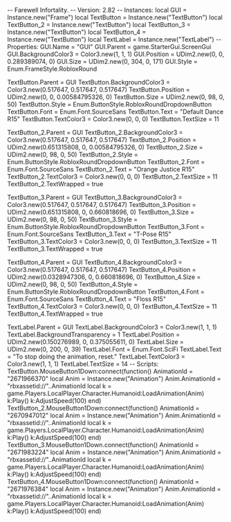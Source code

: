 -- Farewell Infortality.
-- Version: 2.82
-- Instances:
local GUI = Instance.new("Frame")
local TextButton = Instance.new("TextButton")
local TextButton_2 = Instance.new("TextButton")
local TextButton_3 = Instance.new("TextButton")
local TextButton_4 = Instance.new("TextButton")
local TextLabel = Instance.new("TextLabel")
--Properties:
GUI.Name = "GUI"
GUI.Parent = game.StarterGui.ScreenGui
GUI.BackgroundColor3 = Color3.new(1, 1, 1)
GUI.Position = UDim2.new(0, 0, 0.289389074, 0)
GUI.Size = UDim2.new(0, 304, 0, 171)
GUI.Style = Enum.FrameStyle.RobloxRound

TextButton.Parent = GUI
TextButton.BackgroundColor3 = Color3.new(0.517647, 0.517647, 0.517647)
TextButton.Position = UDim2.new(0, 0, 0.00584795326, 0)
TextButton.Size = UDim2.new(0, 98, 0, 50)
TextButton.Style = Enum.ButtonStyle.RobloxRoundDropdownButton
TextButton.Font = Enum.Font.SourceSans
TextButton.Text = "Default Dance R15"
TextButton.TextColor3 = Color3.new(0, 0, 0)
TextButton.TextSize = 11

TextButton_2.Parent = GUI
TextButton_2.BackgroundColor3 = Color3.new(0.517647, 0.517647, 0.517647)
TextButton_2.Position = UDim2.new(0.651315808, 0, 0.00584795326, 0)
TextButton_2.Size = UDim2.new(0, 98, 0, 50)
TextButton_2.Style = Enum.ButtonStyle.RobloxRoundDropdownButton
TextButton_2.Font = Enum.Font.SourceSans
TextButton_2.Text = "Orange Justice R15"
TextButton_2.TextColor3 = Color3.new(0, 0, 0)
TextButton_2.TextSize = 11
TextButton_2.TextWrapped = true

TextButton_3.Parent = GUI
TextButton_3.BackgroundColor3 = Color3.new(0.517647, 0.517647, 0.517647)
TextButton_3.Position = UDim2.new(0.651315808, 0, 0.660818696, 0)
TextButton_3.Size = UDim2.new(0, 98, 0, 50)
TextButton_3.Style = Enum.ButtonStyle.RobloxRoundDropdownButton
TextButton_3.Font = Enum.Font.SourceSans
TextButton_3.Text = "T-Pose R15"
TextButton_3.TextColor3 = Color3.new(0, 0, 0)
TextButton_3.TextSize = 11
TextButton_3.TextWrapped = true

TextButton_4.Parent = GUI
TextButton_4.BackgroundColor3 = Color3.new(0.517647, 0.517647, 0.517647)
TextButton_4.Position = UDim2.new(0.0328947306, 0, 0.660818696, 0)
TextButton_4.Size = UDim2.new(0, 98, 0, 50)
TextButton_4.Style = Enum.ButtonStyle.RobloxRoundDropdownButton
TextButton_4.Font = Enum.Font.SourceSans
TextButton_4.Text = "Floss R15"
TextButton_4.TextColor3 = Color3.new(0, 0, 0)
TextButton_4.TextSize = 11
TextButton_4.TextWrapped = true

TextLabel.Parent = GUI
TextLabel.BackgroundColor3 = Color3.new(1, 1, 1)
TextLabel.BackgroundTransparency = 1
TextLabel.Position = UDim2.new(0.150276989, 0, 0.375055611, 0)
TextLabel.Size = UDim2.new(0, 200, 0, 39)
TextLabel.Font = Enum.Font.SciFi
TextLabel.Text = "To stop doing the animation, reset."
TextLabel.TextColor3 = Color3.new(1, 1, 1)
TextLabel.TextSize = 14
-- Scripts:
TextButton.MouseButton1Down:connect(function()
	AnimationId = "2671966370"
local Anim = Instance.new("Animation")
Anim.AnimationId = "rbxassetid://"..AnimationId
local k = game.Players.LocalPlayer.Character.Humanoid:LoadAnimation(Anim)
k:Play()
k:AdjustSpeed(100)
end)
TextButton_2.MouseButton1Down:connect(function()
	AnimationId = "2670947012"
local Anim = Instance.new("Animation")
Anim.AnimationId = "rbxassetid://"..AnimationId
local k = game.Players.LocalPlayer.Character.Humanoid:LoadAnimation(Anim)
k:Play()
k:AdjustSpeed(100)
end)
TextButton_3.MouseButton1Down.connect(function()
	AnimationId = "2671983224"
local Anim = Instance.new("Animation")
Anim.AnimationId = "rbxassetid://"..AnimationId
local k = game.Players.LocalPlayer.Character.Humanoid:LoadAnimation(Anim)
k:Play()
k:AdjustSpeed(100)
end)
TextButton_4.MouseButton1Down:connect(function()
		AnimationId = "2671976384"
local Anim = Instance.new("Animation")
Anim.AnimationId = "rbxassetid://"..AnimationId
local k = game.Players.LocalPlayer.Character.Humanoid:LoadAnimation(Anim)
k:Play()
k:AdjustSpeed(100)
end)
